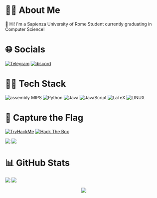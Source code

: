 # 🧑‍🎓 About Me

📃 Hi! i'm a Sapienza University of Rome Student currently graduating in Computer Science!

# 🌐 Socials

[![Telegram](https://img.shields.io/badge/Telegram-2CA5E0?style=for-the-badge&logo=telegram&logoColor=white)](https://t.me/FedVlogger)
[![discord](https://img.shields.io/badge/Discord-7289DA?style=for-the-badge&logo=discord&logoColor=white)](https://discordapp.com/users/315821724639821829)

# 🧑‍💻 Tech Stack

![assembly MIPS](https://img.shields.io/badge/assembly-MIPS-%23000000.svg?style=for-the-badge&logoColor=white)
![Python](https://img.shields.io/badge/python-3670A0?style=for-the-badge&logo=python&logoColor=ffdd54)
![Java](https://img.shields.io/badge/java-%23ED8B00.svg?style=for-the-badge&logo=java&logoColor=white)
![JavaScript](https://img.shields.io/badge/javascript-%23323330.svg?style=for-the-badge&logo=javascript&logoColor=%23F7DF1E) 
![LaTeX](https://img.shields.io/badge/latex-%23008080.svg?style=for-the-badge&logo=latex&logoColor=white)
![LINUX](https://img.shields.io/badge/Linux-FCC624?style=for-the-badge&logo=linux&logoColor=black)


# 🚩 Capture the Flag

[![TryHackMe](https://img.shields.io/badge/TryHackMe-212C42.svg?style=for-the-badge&logo=TryHackMe&logoColor=white)](https://tryhackme.com/p/FedVlogger)
[![Hack The Box](https://img.shields.io/badge/HackTheBox-111927?style=for-the-badge&logo=Hack%20The%20Box&logoColor=9FEF00)](https://app.hackthebox.com/profile/357948)

![](https://tryhackme-badges.s3.amazonaws.com/FedVlogger.png)
![](https://www.hackthebox.eu/badge/image/357948)

# 📊 GitHub Stats

![](https://github-readme-stats.vercel.app/api?username=FedVlogger17&theme=dark&hide_border=true&include_all_commits=false&count_private=false)
![](https://github-readme-stats.vercel.app/api/top-langs/?username=FedVlogger17&theme=dark&hide_border=true&include_all_commits=false&count_private=false&layout=compact)

<div align="center">


  ![](https://github-readme-streak-stats.herokuapp.com/?user=FedVlogger17&theme=dark&hide_border=true)

</div>
